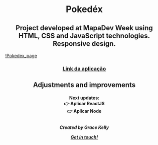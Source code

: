 <h1 align="center">
  Pokedéx
</h1>
<h2 align="center">
Project developed at MapaDev Week using HTML, CSS and JavaScript technologies. Responsive design.
</h2>

[!Pokedex_page](https://user-images.githubusercontent.com/98786475/159011987-2865120a-8467-402c-a21b-507834367c31.mp4)

<h3 align="center">
  
[Link da aplicação](https://graceksouzaa.github.io/pokedex-mapadev-week/)

</h3>

##
<h2 align="center">
Adjustments and improvements
</h2>

<h4 align="center">

Next updates: <br>
👉 Aplicar ReactJS <br>
👉 Aplicar Node
</h4>

##
<h5 align="center">
Created by Grace Kelly 
<br>

[Get in touch!](https://www.linkedin.com/in/grace-souza-19075716a/)
</h5>
